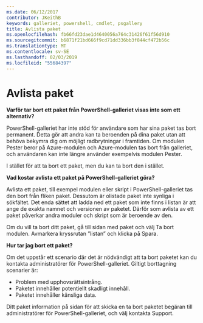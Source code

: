 ```yaml
---
ms.date: 06/12/2017
contributor: JKeithB
keywords: galleriet, powershell, cmdlet, psgallery
title: Avlista paket
ms.openlocfilehash: fb66fd23dae1d4640056a764c31426f61f56d910
ms.sourcegitcommit: b6871f21bd666f9cd71dd336bb3f844cf472b56c
ms.translationtype: MT
ms.contentlocale: sv-SE
ms.lasthandoff: 02/03/2019
ms.locfileid: "55684397"
---
```

# <a name="unlisting-packages"></a>Avlista paket

**Varför tar bort ett paket från PowerShell-galleriet visas inte som ett alternativ?**

PowerShell-galleriet har inte stöd för användare som har sina paket tas bort permanent.
Detta gör att andra kan ta beroenden på dina paket utan att behöva bekymra dig om möjligt radbrytningar i framtiden.
Om modulen Pester beror på Azure-modulen och Azure-modulen tas bort från galleriet, och användaren kan inte längre använder exempelvis modulen Pester.

I stället för att ta bort ett paket, men du kan ta bort den i stället.

**Vad kostar avlista ett paket på PowerShell-galleriet göra?**

Avlista ett paket, till exempel modulen eller skript i PowerShell-galleriet tas den bort från fliken paket. Dessutom är olistade paket inte synliga i sökfältet.
Det enda sättet att ladda ned ett paket som inte finns i listan är att ange de exakta namnet och versionen av paketet.
Därför som avlista av ett paket påverkar andra moduler och skript som är beroende av den.

Om du vill ta bort ditt paket, gå till sidan med paket och välj Ta bort modulen. Avmarkera kryssrutan ”listan” och klicka på Spara.

**Hur tar jag bort ett paket?**

Om det uppstår ett scenario där det är nödvändigt att ta bort paketet kan du kontakta administratörer för PowerShell-galleriet.
Giltigt borttagning scenarier är:
- Problem med upphovsrättsintrång.
- Paketet innehåller potentiellt skadligt innehåll.
- Paketet innehåller känsliga data.

Ditt paket information på sidan för att skicka en ta bort paketet begäran till administratörer för PowerShell-galleriet, och välj kontakta Support.
